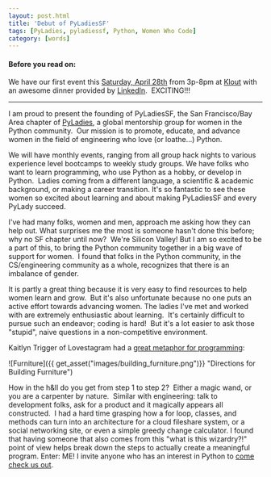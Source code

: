 ```yaml
---
layout: post.html
title: 'Debut of PyLadiesSF'
tags: [PyLadies, pyladiessf, Python, Women Who Code]
category: [words]
---
```


#### Before you read on: 

We have our first event this [Saturday, April 28th][event] from 3p-8pm at [Klout][klout] with an awesome dinner provided by [LinkedIn][linkedin].  EXCITING!!! 

----- 

I am proud to present the founding of PyLadiesSF, the San Francisco/Bay Area chapter of [PyLadies][PyLadies], a global mentorship group for women in the Python community.  Our mission is to promote, educate, and advance women in the field of engineering who love (or loathe…) Python. 

We will have monthly events, ranging from all group hack nights to various experience level bootcamps to weekly study groups. We have folks who want to learn programming, who use Python as a hobby, or develop in Python.  Ladies coming from a different language, a scientific & academic background, or making a career transition. It's so fantastic to see these women so excited about learning and about making PyLadiesSF and every PyLady succeed.  

I've had many folks, women and men, approach me asking how they can help out. What surprises me the most is someone hasn't done this before; why no SF chapter until now?  We're Silicon Valley! But I am so excited to be a part of this, to bring the Python community together in a big wave of support for women.  I found that folks in the Python community, in the CS/engineering community as a whole, recognizes that there is an imbalance of gender.  

It is partly a great thing because it is very easy to find resources to help women learn and grow.  But it's also unfortunate because no one puts an active effort towards advancing women. The ladies I've met and worked with are extremely enthusiastic about learning.  It's certainly difficult to pursue such an endeavor; coding is hard!  But it's a lot easier to ask those "stupid", naive questions in a non-competitive environment.  

Kaitlyn Trigger of Lovestagram had a [great metaphor for programming][Lovestagram]:

![Furniture]({{ get_asset("images/building_furniture.png")}} "Directions for Building Furniture")

How in the h&ll do you get from step 1 to step 2?  Either a magic wand, or you are a carpenter by nature.  Similar with engineering: talk to development folks, ask for a product and it magically appears all constructed.  I had a hard time grasping how a for loop, classes, and methods can turn into an architecture for a cloud fileshare system, or a social networking site, or even a simple greedy change calculator. I found that having someone that also comes from this "what is this wizardry?!" point of view helps break down the steps to actually create a meaningful program. Enter: ME! I invite anyone who has an interest in Python to [come check us out][meetup].

[event]: http://www.meetup.com/PyLadiesSF/events/59189602/ "Debut Event"
[klout]: http://klout.com/home "Klout"
[LinkedIn]: http://www.linkedin.com "LinkedIn"
[PyLadies]: http://pyladies.com "PyLadies"
[Lovestagram]: http://www.slideshare.net/katydint84/the-story-of-lovestagram "Kaitlyn Trigger Lovestagram Slides"
[meetup]: http://www.meetup.com/pyladiessf "PyLadiesSF Meetup"
